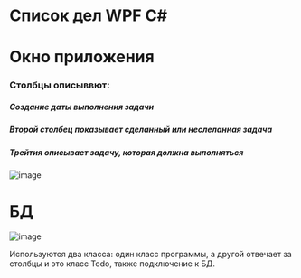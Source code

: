 <h1 >Список дел WPF C# </h1>

# Окно приложения

### Столбцы описыввют:

  ##### Cоздание даты выполнения задачи
  
  ##### Второй столбец показывает сделанный или неслеланная задача
  
  ##### Трейтия описывает задачу, которая должна выполняться 
  
  ![image](https://user-images.githubusercontent.com/115609006/206979641-e238d7d3-4141-468d-8a9e-143ada5b1c9f.png)
  
# БД
<p align="center">
  
  ![image](https://user-images.githubusercontent.com/115609006/206979367-c8af2f08-eb6f-4002-8c64-49b50e2ee594.png)
  
</p>
Используются два класса: один класс программы, а другой отвечает за столбцы и это класс Todo, также подключение к БД.
